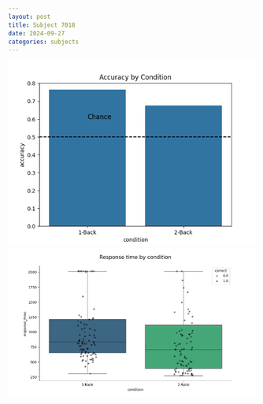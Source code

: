 ```yaml
---
layout: post
title: Subject 7018
date: 2024-09-27
categories: subjects
---
```


![](data/7018/run-1/7018_ATS_acc.png)
![](data/7018/run-1/7018_ATS_rt.png)
